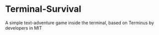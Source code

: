 # Terminal-Survival
A simple text-adventure game inside the terminal, based on Terminus by developers in MIT
